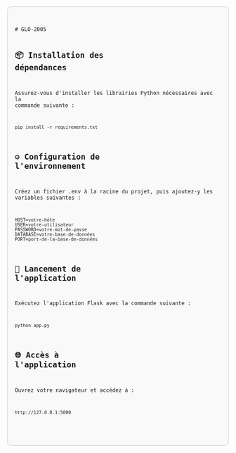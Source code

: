 <div style="border: 1px solid #ccc; padding: 16px; border-radius: 8px; background-color: #f9f9f9; font-family: monospace;">
<pre><code>
# GLO-2005

## 📦 Installation des dépendances
Assurez-vous d'installer les librairies Python nécessaires avec la commande suivante :

    pip install -r requirements.txt

## ⚙️ Configuration de l'environnement
Créez un fichier .env à la racine du projet, puis ajoutez-y les variables suivantes :

    HOST=votre-hôte
    USER=votre-utilisateur
    PASSWORD=votre-mot-de-passe
    DATABASE=votre-base-de-données
    PORT=port-de-la-base-de-données

## 🚀 Lancement de l'application
Exécutez l'application Flask avec la commande suivante :

    python app.py

## 🌐 Accès à l'application
Ouvrez votre navigateur et accédez à :

    http://127.0.0.1:5000
</code></pre>
</div>
